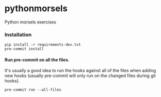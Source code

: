 # pythonmorsels
Python morsels exercises

### Installation
```
pip install -r requirements-dev.txt
pre-commit install
```

#### Run pre-commit on all the files.
It's usually a good idea to run the hooks against all of the files when adding new hooks (usually pre-commit will only run on the changed files during git hooks).
```
pre-commit run --all-files
```
